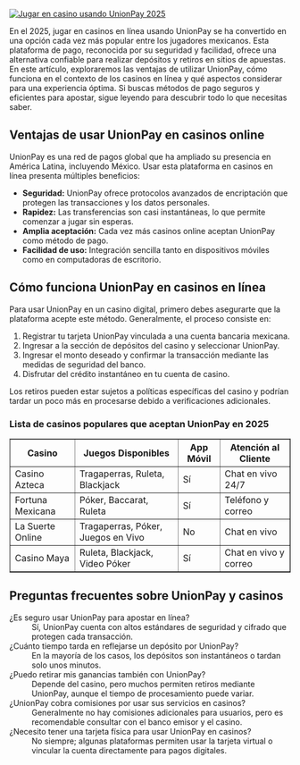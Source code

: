 [![Jugar en casino usando UnionPay 2025](https://123-caf.pages.dev/gitsignup.png)](https://vrmoo.ru/Bt82HjjY)

<p>En el 2025, jugar en casinos en línea usando UnionPay se ha convertido en una opción cada vez más popular entre los jugadores mexicanos. Esta plataforma de pago, reconocida por su seguridad y facilidad, ofrece una alternativa confiable para realizar depósitos y retiros en sitios de apuestas. En este artículo, exploraremos las ventajas de utilizar UnionPay, cómo funciona en el contexto de los casinos en línea y qué aspectos considerar para una experiencia óptima. Si buscas métodos de pago seguros y eficientes para apostar, sigue leyendo para descubrir todo lo que necesitas saber.</p>  <h2>Ventajas de usar UnionPay en casinos online</h2> <p>UnionPay es una red de pagos global que ha ampliado su presencia en América Latina, incluyendo México. Usar esta plataforma en casinos en línea presenta múltiples beneficios:</p> <ul>   <li><strong>Seguridad:</strong> UnionPay ofrece protocolos avanzados de encriptación que protegen las transacciones y los datos personales.</li>   <li><strong>Rapidez:</strong> Las transferencias son casi instantáneas, lo que permite comenzar a jugar sin esperas.</li>   <li><strong>Amplia aceptación:</strong> Cada vez más casinos online aceptan UnionPay como método de pago.</li>   <li><strong>Facilidad de uso:</strong> Integración sencilla tanto en dispositivos móviles como en computadoras de escritorio.</li> </ul>  <h2>Cómo funciona UnionPay en casinos en línea</h2> <p>Para usar UnionPay en un casino digital, primero debes asegurarte que la plataforma acepte este método. Generalmente, el proceso consiste en:</p> <ol>   <li>Registrar tu tarjeta UnionPay vinculada a una cuenta bancaria mexicana.</li>   <li>Ingresar a la sección de depósitos del casino y seleccionar UnionPay.</li>   <li>Ingresar el monto deseado y confirmar la transacción mediante las medidas de seguridad del banco.</li>   <li>Disfrutar del crédito instantáneo en tu cuenta de casino.</li> </ol> <p>Los retiros pueden estar sujetos a políticas específicas del casino y podrían tardar un poco más en procesarse debido a verificaciones adicionales.</p>  <h3>Lista de casinos populares que aceptan UnionPay en 2025</h3> <table border="1" cellpadding="5" cellspacing="0">   <thead>     <tr>       <th>Casino</th>       <th>Juegos Disponibles</th>       <th>App Móvil</th>       <th>Atención al Cliente</th>     </tr>   </thead>   <tbody>     <tr>       <td>Casino Azteca</td>       <td>Tragaperras, Ruleta, Blackjack</td>       <td>Sí</td>       <td>Chat en vivo 24/7</td>     </tr>     <tr>       <td>Fortuna Mexicana</td>       <td>Póker, Baccarat, Ruleta</td>       <td>Sí</td>       <td>Teléfono y correo</td>     </tr>     <tr>       <td>La Suerte Online</td>       <td>Tragaperras, Póker, Juegos en Vivo</td>       <td>No</td>       <td>Chat en vivo</td>     </tr>     <tr>       <td>Casino Maya</td>       <td>Ruleta, Blackjack, Video Póker</td>       <td>Sí</td>       <td>Chat en vivo y correo</td>     </tr>   </tbody> </table>  <h2>Preguntas frecuentes sobre UnionPay y casinos</h2> <dl>   <dt>¿Es seguro usar UnionPay para apostar en línea?</dt>   <dd>Sí, UnionPay cuenta con altos estándares de seguridad y cifrado que protegen cada transacción.</dd>    <dt>¿Cuánto tiempo tarda en reflejarse un depósito por UnionPay?</dt>   <dd>En la mayoría de los casos, los depósitos son instantáneos o tardan solo unos minutos.</dd>    <dt>¿Puedo retirar mis ganancias también con UnionPay?</dt>   <dd>Depende del casino, pero muchos permiten retiros mediante UnionPay, aunque el tiempo de procesamiento puede variar.</dd>    <dt>¿UnionPay cobra comisiones por usar sus servicios en casinos?</dt>   <dd>Generalmente no hay comisiones adicionales para usuarios, pero es recomendable consultar con el banco emisor y el casino.</dd>    <dt>¿Necesito tener una tarjeta física para usar UnionPay en casinos?</dt>   <dd>No siempre; algunas plataformas permiten usar la tarjeta virtual o vincular la cuenta directamente para pagos digitales.</dd> </dl>